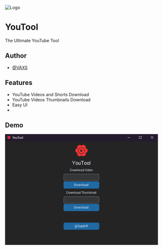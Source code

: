 
![Logo](https://raw.githubusercontent.com/GaelHF/YouTool/main/icon.ico)


# YouTool

The Ultimate YouTube Tool

## Author

- [@VAXS](https://www.github.com/GaelHF)


## Features

- YouTube Videos and Shorts Download
- YouTube Videos Thumbnails Download
- Easy UI
- 
## Demo

![Preview](https://github.com/GaelHF/YouTool/blob/main/Preview.png?raw=true)
